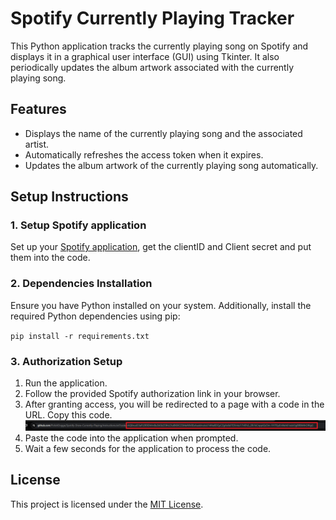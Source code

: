# Spotify Currently Playing Tracker

This Python application tracks the currently playing song on Spotify and displays it in a graphical user interface (GUI) using Tkinter. It also periodically updates the album artwork associated with the currently playing song.

## Features

- Displays the name of the currently playing song and the associated artist.
- Automatically refreshes the access token when it expires.
- Updates the album artwork of the currently playing song automatically.

## Setup Instructions

### 1. Setup Spotify application

Set up your [Spotify application](https://developer.spotify.com/dashboard), get the clientID and Client secret and put them into the code. 

### 2. Dependencies Installation

Ensure you have Python installed on your system. Additionally, install the required Python dependencies using pip:

`pip install -r requirements.txt`

### 3. Authorization Setup

1. Run the application.
2. Follow the provided Spotify authorization link in your browser.
3. After granting access, you will be redirected to a page with a code in the URL. Copy this code.
   ![Image showing the part users needs to copy](/img/code.png)
4. Paste the code into the application when prompted.
5. Wait a few seconds for the application to process the code.

## License

This project is licensed under the [MIT License](LICENSE).
